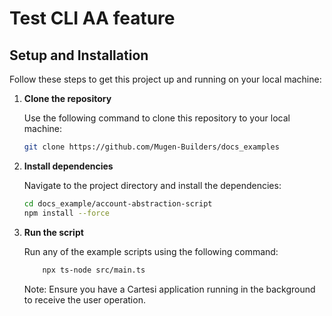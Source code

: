 # Test CLI AA feature

## Setup and Installation

Follow these steps to get this project up and running on your local machine:

1. **Clone the repository**

   Use the following command to clone this repository to your local machine:

   ```bash
   git clone https://github.com/Mugen-Builders/docs_examples
   ```

2. **Install dependencies**

   Navigate to the project directory and install the dependencies:

   ```bash
   cd docs_example/account-abstraction-script
   npm install --force
   ```

3. **Run the script**

   Run any of the example scripts using the following command:

   ```bash
       npx ts-node src/main.ts
   ```

   Note: Ensure you have a Cartesi application running in the background to receive the user operation.